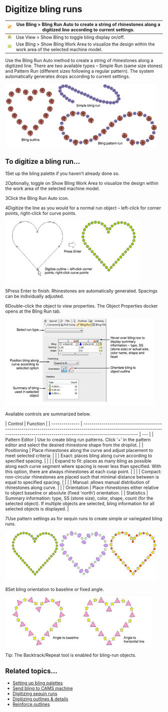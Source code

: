 # Digitize bling runs

| ![BlingRunAuto.png](assets/BlingRunAuto.png)           | Use Bling > Bling Run Auto to create a string of rhinestones along a digitized line according to current settings. |
| ------------------------------------------------------ | ------------------------------------------------------------------------------------------------------------------ |
| ![ShowBling.png](assets/ShowBling.png)                 | Use View > Show Bling to toggle bling display on/off.                                                              |
| ![ShowBlingWorkArea.png](assets/ShowBlingWorkArea.png) | Use Bling > Show Bling Work Area to visualize the design within the work area of the selected machine model.       |

Use the Bling Run Auto method to create a string of rhinestones along a digitized line. There are two available types – Simple Run (same size stones) and Pattern Run (different sizes following a regular pattern). The system automatically generates drops according to current settings.

![bling00022.png](assets/bling00022.png)

## To digitize a bling run...

1Set up the bling palette if you haven’t already done so.

2Optionally, toggle on Show Bling Work Area to visualize the design within the work area of the selected machine model.

3Click the Bling Run Auto icon.

4Digitize the line as you would for a normal run object – left-click for corner points, right-click for curve points.

![bling00025.png](assets/bling00025.png)

5Press Enter to finish. Rhinestones are automatically generated. Spacings can be individually adjusted.

6Double-click the object to view properties. The Object Properties docker opens at the Bling Run tab.

![bling00028.png](assets/bling00028.png)

Available controls are summarized below.

| Control        | Function                                                                                                                                                                                |
| -------------- | --------------------------------------------------------------------------------------------------------------------------------------------------------------------------------------- | --- |
| Pattern Editor | Use to create bling run patterns. Click ‘+’ in the pattern editor and select the desired rhinestone shape from the droplist.                                                            |
| Positioning    | Place rhinestones along the curve and adjust placement to meet selected criteria:                                                                                                       |
|                | Exact: places bling along curve according to specified spacing.                                                                                                                         |     |
|                | Expand to fit: places as many bling as possible along each curve segment where spacing is never less than specified. With this option, there are always rhinestones at each cusp point. |     |
|                | Compact: non-circular rhinestones are placed such that minimal distance between is equal to specified spacing.                                                                          |     |
|                | Manual: allows manual distribution of rhinestones along curve.                                                                                                                          |     |
| Orientation    | Place rhinestones either relative to object baseline or absolute (fixed ‘north’) orientation.                                                                                           |
| Statistics     | Summary information: type, SS (stone size), color, shape, count (for the selected object). If multiple objects are selected, bling information for all selected objects is displayed.   |

7Use pattern settings as for sequin runs to create simple or variegated bling runs.

![bling00031.png](assets/bling00031.png)

8Set bling orientation to baseline or fixed angle.

![bling00032.png](assets/bling00032.png)

Tip: The Backtrack/Repeat tool is enabled for bling-run objects.

## Related topics...

- [Setting up bling palettes](Setting_up_bling_palettes)
- [Send bling to CAMS machine](../export/Send_bling_to_CAMS_machine)
- [Digitizing sequin runs](../sequin_basics/Digitizing_sequin_runs)
- [Digitizing outlines & details](../../Digitizing/input/Digitizing_outlines_details)
- [Reinforce outlines](../../Quality/quality/Reinforce_outlines)
